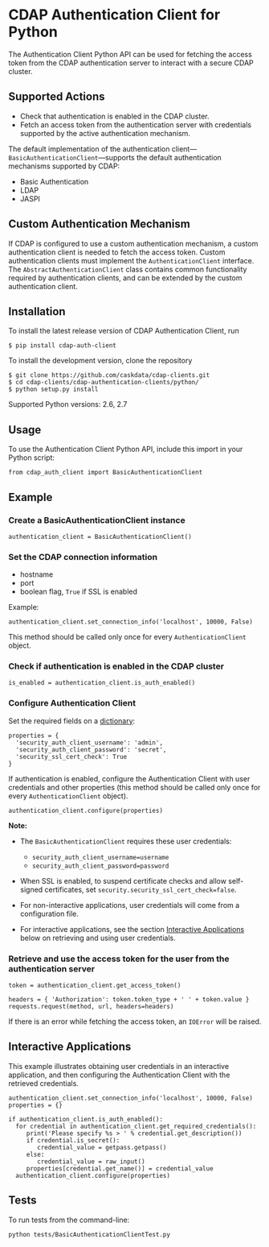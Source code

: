 # CDAP Authentication Client for Python

The Authentication Client Python API can be used for fetching the access token from the CDAP authentication server to
interact with a secure CDAP cluster.

## Supported Actions

- Check that authentication is enabled in the CDAP cluster.
- Fetch an access token from the authentication server with credentials supported by the active authentication
  mechanism.

The default implementation of the authentication client—`BasicAuthenticationClient`—supports the default
authentication mechanisms supported by CDAP:

- Basic Authentication
- LDAP
- JASPI

## Custom Authentication Mechanism

If CDAP is configured to use a custom authentication mechanism, a custom authentication client is needed
to fetch the access token. Custom authentication clients must implement the ```AuthenticationClient```
interface. The ```AbstractAuthenticationClient``` class contains common functionality required by 
authentication clients, and can be extended by the custom authentication client.

## Installation

To install the latest release version of CDAP Authentication Client, run 

    $ pip install cdap-auth-client

To install the development version, clone the repository

    $ git clone https://github.com/caskdata/cdap-clients.git
    $ cd cdap-clients/cdap-authentication-clients/python/
    $ python setup.py install

Supported Python versions: 2.6, 2.7

## Usage

To use the Authentication Client Python API, include this import in your Python script:

    from cdap_auth_client import BasicAuthenticationClient

## Example


### Create a BasicAuthenticationClient instance

    authentication_client = BasicAuthenticationClient()

### Set the CDAP connection information

- hostname
- port
- boolean flag, ```True``` if SSL is enabled

Example:

    authentication_client.set_connection_info('localhost', 10000, False)

This method should be called only once for every ```AuthenticationClient``` object.

### Check if authentication is enabled in the CDAP cluster

    is_enabled = authentication_client.is_auth_enabled()

### Configure Authentication Client

Set the required fields on a [dictionary](https://docs.python.org/2/tutorial/datastructures.html#dictionaries):

    properties = {
      'security_auth_client_username': 'admin',
      'security_auth_client_password': 'secret',
      'security_ssl_cert_check': True
    }

If authentication is enabled, configure the Authentication Client with user credentials and other properties (this
method should be called only once for every ```AuthenticationClient``` object).

    authentication_client.configure(properties)

**Note:**

- The ```BasicAuthenticationClient``` requires these user credentials:

    - ```security_auth_client_username=username```
    - ```security_auth_client_password=password```

- When SSL is enabled, to suspend certificate checks and allow self-signed certificates, set ```security.security_ssl_cert_check=false```.
- For non-interactive applications, user credentials will come from a configuration file.
- For interactive applications, see the section [Interactive Applications](#interactive-applications) below on
  retrieving and using user credentials.


### Retrieve and use the access token for the user from the authentication server

    token = authentication_client.get_access_token()
    
    headers = { 'Authorization': token.token_type + ' ' + token.value }
    requests.request(method, url, headers=headers)

If there is an error while fetching the access token, an ```IOError``` will be raised.


## Interactive Applications

This example illustrates obtaining user credentials in an interactive application, and then configuring the
Authentication Client with the retrieved credentials.

    authentication_client.set_connection_info('localhost', 10000, False)
    properties = {}

    if authentication_client.is_auth_enabled():
      for credential in authentication_client.get_required_credentials():
         print('Please specify %s > ' % credential.get_description())
         if credential.is_secret():
            credential_value = getpass.getpass()
         else:
            credential_value = raw_input()
         properties[credential.get_name()] = credential_value
      authentication_client.configure(properties)


## Tests
 
 To run tests from the command-line:
 
 ```
 python tests/BasicAuthenticationClientTest.py
 ```
